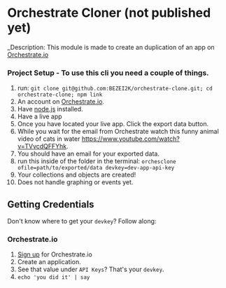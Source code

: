 # Orchestrate Cloner (not published yet)

_Description: This module is made to create an duplication of an app on [Orchestrate.io][]

### Project Setup - To use this cli you need a couple of things.

1. run:
        `git clone git@github.com:BEZEI2K/orchestrate-clone.git; cd orchestrate-clone; npm link`
2. An account on [Orchestrate.io][].
3. Have [node.js] installed.
4. Have a live app
5. Once you have located your live app. Click the export data button.
6. While you wait for the email from Orchestrate watch this funny animal video of cats in water https://www.youtube.com/watch?v=TVvcdQFFYhk.
7. You should have an email for your exported data.
8. run this inside of the folder in the terminal:
      `orchesclone ofile=path/to/exported/data devkey=dev-app-api-key`
9. Your collections and objects are created!
10. Does not handle graphing or events yet.


## Getting Credentials

Don't know where to get your `devkey`? Follow along:

### Orchestrate.io
1. [Sign up](https://dashboard.orchestrate.io/sessions/login) for Orchestrate.io
2. Create an application.
3. See that value under `API Keys`? That's your `devkey`.
4. `echo 'you did it' | say`

[Orchestrate.io]: http://orchestrate.io/
[node.js]: http://nodejs.org/
